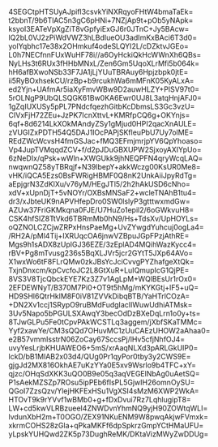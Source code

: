 4SEGCtpHTSUyAJpifl3csvkYiNXRqyoFHtW4bmaTaEk=
t2bbnT/9b6TlAC5n3gC6pHNi+7NZjAp9t+pOb5yNApk=
ksyoI3EATeVpXgZiT8vGpfyiExGJ6r0JTnC+Jy5BAcw=
lQ2bL0VJ2zPiWdVWZ3hLBdIueOU3adImKxBAci6T3d0=
yolYqbhc17e38x2OHmkuf4odeSLQYI2L/cDZktvJGEo=
L0h7NECfnnFUxWuHF78i//a6OyHckiQkHcWWnXh6QBs=
NyLHs3t6RUx3fHHbMNxL/Zen6Gm5UqoXLrMfi5b064k=
hH6afBXwoNSb33F7JA1jLjYUuTBRAuy6Hpjzbpk0jtE=
ii5RyBOxhsekCU/rzBp+b9rcukhWa6mMFnK05KyALxA=
ed2Yjn+UAfmAr5iaXyFmvWBw9D2auwHLZY+PlSV97t0=
5rOLNgP9UbQLSQGK61Bw0KA6Ewr0UJ8L3atqHnjAFJ0=
1gZqIUXUSy5pPL7PNdcfqezhGitbKcDbmsLS3Gc3vzU=
CIVxFjH72ZEu+JzPK7IcnXttvL+KMRfpCQ6g+OKYnjs=
6qf+8d6214LkXOkMAndyZSy1gMjud0HPI2qacXnAULE=
zVUGIZxPDTH54Q5DAJ1IOcPAPjSKfleuPbU7Uy7olME=
REdZWcWcvsH4fmGSJac+fMQ3EFmjmrjpYV6QpYhoaso=
Vp4JupTVMqqdZCV+f/d2pJDuGBXUPW2SjxoyAXIYpUo=
6zNeDIx/qPsk+wWln+XWGUkk9jhNEQPFN4qryWcqLAQ=
nwqwnQZ58yTBRqjf+N39lbepY+akkWczg00KsUR0Me8=
vHK/iQCA5Ezs0BsFWRigHBMF0Q8nK2UnkAiiJpyRdTg=
aEpjgrN3ZdKlXu/v76yM/HEgJTl5/2h2hAkUSD6cNho=
xdV+xUpnDjT+5vNOYr/OXBsMNSaF2+wcleTNAhB1tu4=
dr3/xJbteUK9nAPVHfepDro0SW0lslyP3gtttwxmdGw=
AZUw37FriGKMkqna0FJE/U7HuZo1epil2/6oGWkvuH8=
CSK4hfSlZ8TtVkd6TBRmMb0hN9/Hs+TdsXv/UpHOYLs=
oQZNOLCZCjwZRPxHnsPaeMg+UvZYwgdYuhcuj0ogLa4=
/RH2A/pMl4Tij+IXRUqcOA6jnwVZBpuJGpFPzjAthRE=
Mgs9h1sADX8zUplGJ36EZE/3zEplAD4MQihWazKycc4=
rBV+Pg8mTvusg236s5BqXLJVr5jcr2GYtT5JXp64AVo=
X1wxWo6tF8FLrQMw0zkJBsYcJciCvvgPYZhafgeXtQk=
TxjnDnxcm/kpCvcfoJC2L8GtXuR+LuIQmupIcG1QjPE=
8VS3V8TjcQbckEYE7Kz3Z7v1AgLpM+WQlBEsUr1rOx0=
2EFDEWNyT/B370M7Pi0+OT9t5hMg/mKYKGtj+lF5+uQ=
HD9SHl6QtrHklM8F0iV81ZVVkDibqBTB/YaHTrlCOzA=
+DN2Xv1ccj1SRypO9ruBMdFudgIacIlWuwUdhiATMsk=
3Uv5Napo5bPGULSXAwqY3becOdDzBXeDqLrn1o0y+ts=
8TJwGLPu5Fe0tCpvPAkWCSTLq3aggem/jXbfSKaTMMc=
Yyf2xawYe/CM3sQQd7OHuvMC1zUuCAEzUHOW2aAhaa0=
e2B57vmmIsstrN06ZoCay67SccsPj/lHv5cfjNhfOJ4=
uvyYesLrjbKHUAWEO6+5mS/xrAaqNLXd3pARLGkUIP0=
lckD/bB1MlAB2x03d4/QUg0Pr1qyPor0tby3y2CWS9E=
gjgJd2MX816OkhAE7uKzYYa0E5xv9Wsrlo9b4TFC+xY=
qjzc/OHqSdXKK3uQO0B9e05q3aqVEGElNbAg0uAetSQ=
P1sAekMZSZp7ROsu5ipPEb6fIsPL5GjwIH26omnOySU=
QGoI7ZzsQzv/YlejHKFExHSu1VgXSI4sMzM6XWP2WkA=
HTOvT9k9rYVvf1wBMb0+g+fDxDvui7Rz7LqhlugipT8=
LW+cd5kwVLRBzueeI4ZNWDvnYhmNQ9yjH90ZOWtqWLI=
lvdunXbH2m+T0OGO/ZEX91NKuENM9W8pwqAkjwFVmxk=
xkrmCOHS28zGla+qPkaMKFf6dpSpkrzGmpYCtHMaUFU=
yLpskYUHQwd2ZK5p73DughReMK/DKtaVizMWyZwDDUg=
